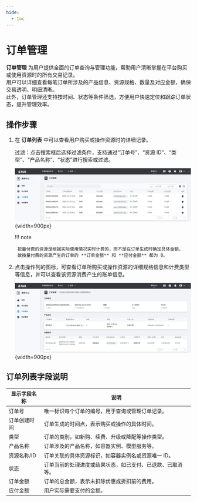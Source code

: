 ```yaml
---
hide:
  - toc
---
```


# 订单管理

**订单管理** 为用户提供全面的订单查询与管理功能，帮助用户清晰掌握在平台购买或使用资源时的所有交易记录。  
用户可以详细查看每笔订单所涉及的产品信息、资源规格、数量及对应金额，确保交易透明、明细清晰。  
此外，订单管理还支持按时间、状态等条件筛选，方便用户快速定位和跟踪订单状态，提升管理效率。

## 操作步骤

1. 在 **订单列表** 中可以查看用户购买或操作资源时的详细记录。

    过滤：点击搜索框后选择过滤条件，支持通过“订单号”、“资源 ID”、“类型”、“产品名称”、“状态”进行搜索或过滤。

    ![orderlist](../leopard/images/orderlist.png){width=900px}

    !!! note

        按量付费的资源是根据实际使用情况实时计费的，而不是在订单生成时确定具体金额，
        故按量付费的资源产生的订单的 **订单金额** 和 **应付金额** 都为 0。

2. 点击操作列的图标，可查看订单所购买或操作资源的详细规格信息和计费类型等信息，并可以查看该资源消费产生的账单信息。

    ![orderdetail](../leopard/images/orderdetail.png){width=900px}

## 订单列表字段说明

| **显示字段名称** | **说明** |
| --- | --- |
| 订单号 | 唯一标识每个订单的编号，用于查询或管理订单记录。 |
| 订单创建时间 | 订单生成的时间点，表示购买或操作的具体时间。 |
| 类型 | 订单的类别，如新购、续费、升级或降配等操作类型。 |
| 产品名称 | 订单涉及的产品名称，如容器实例、模型服务等。 |
| 资源名称/ID | 订单关联的具体资源标识，如容器实例名或资源唯一 ID。 |
| 状态 | 订单当前的处理进度或结果状态，如已支付、已退款、已取消等。 |
| 订单金额 | 订单的总金额，表示未扣除优惠或折扣前的费用。 |
| 应付金额 | 用户实际需要支付的金额。 |
